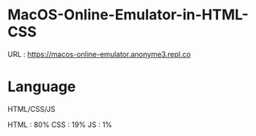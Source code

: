 # MacOS-Online-Emulator-in-HTML-CSS
URL : https://macos-online-emulator.anonyme3.repl.co

# Language
HTML/CSS/JS

HTML : 80%
CSS : 19%
JS : 1%
